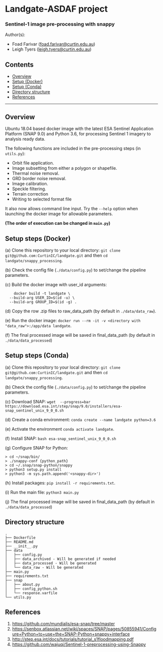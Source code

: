 # Landgate-ASDAF project
### Sentinel-1 image pre-processing with snappy
Author(s):
- Foad Farivar (foad.farivar@curtin.edu.au)
- Leigh Tyers (leigh.tyers@curtin.edu.au)

## Contents
- [Overview](#overview)
- [Setup (Docker)](#setup-steps-docker)
- [Setup (Conda)](#setup-steps-conda)
- [Directory structure](#directory-structure)
- [References](#references)
___

## Overview 
Ubuntu 18.04 based docker image with the latest  ESA Sentinel Application Platform (SNAP 9.0) and Python 3.6, for processing Sentinel 1 imagery to analysis ready data.

The following functions are included in the pre-processing steps (in `utils.py`):
- Orbit file application.
- Image subsetting from either a polygon or shapefile.
- Thermal noise removal.
- GRD border noise removal.
- Image calibration.
- Speckle filtering.
- Terrain correction
- Writing to selected format file

It also now allows command line input. Try the `--help` option when launching the docker image for allowable parameters.

**(The order of execution can be changed in `main.py`)** 

## Setup steps (Docker)
(a) Clone this repository to your local directory: `git clone git@github.com:CurtinIC/landgate.git` and then `cd landgate/snappy_processing`.

(b) Check the config file (`./data/config.py`) to set/change the pipeline parameters.

(c) Build the docker image with user_id arguments:
```
    docker build -t landgate \
  --build-arg USER_ID=$(id -u) \
  --build-arg GROUP_ID=$(id -g) .
```

(d) Copy the row .zip files to raw_data_path (by default in `./data/data_raw`).

(e) Run the docker image: `docker run --rm -it -v <directory with "data_raw">:/app/data landgate`.

(f) The final processed image will be saved in final_data_path (by default in `./data/data_processed`)

## Setup steps (Conda)
(a) Clone this repository to your local directory: `git clone git@github.com:CurtinIC/landgate.git` and then `cd landgate/snappy_processing`.

(b) Check the config file (`./data/config.py`) to set/change the pipeline parameters.

(c) Download SNAP: `wget  --progress=bar https://download.esa.int/step/snap/9.0/installers/esa-snap_sentinel_unix_9_0_0.sh`

(d) Create a conda environment:  `conda create --name landgate python=3.6`

(e) Activate the environment `conda activate landgate`.

(f) Install SNAP: `bash esa-snap_sentinel_unix_9_0_0.sh`

(g) Configure SNAP for Python:
```
> cd ~/snap/bin/
> ./snappy-conf {python_path}
> cd ~/.snap/snap-python/snappy 
> python3 setup.py install
> python3 -m sys.path.append('<snappy-dir>')
```
(h) Install packages: `pip install -r requirements.txt`.

(i) Run the main file: `python3 main.py`

(j) The final processed image will be saved in final_data_path (by default in `./data/data_processed`)

## Directory structure

```
.
├── Dockerfile
├── README.md
├── __init__.py
├── data
│   ├── config.py
│   ├── data_archived - Will be generated if needed
│   ├── data_processed - Will be generated
│   └── data_raw - Will be generated
├── main.py
├── requirements.txt
├── snap
│   ├── about.py
│   ├── config_python.sh
│   └── response.varfile
└── utils.py
```

## References

1. https://github.com/mundialis/esa-snap/tree/master
2. https://senbox.atlassian.net/wiki/spaces/SNAP/pages/50855941/Configure+Python+to+use+the+SNAP-Python+snappy+interface
3. http://step.esa.int/docs/tutorials/tutorial_s1floodmapping.pdf
4. https://github.com/wajuqi/Sentinel-1-preprocessing-using-Snappy


